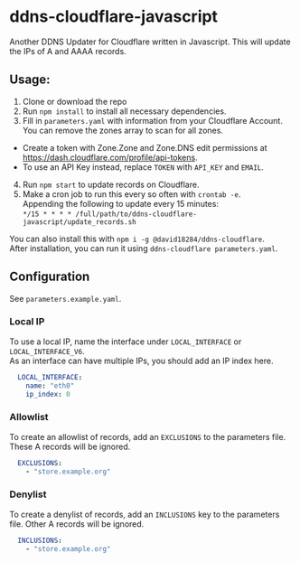 # ddns-cloudflare-javascript
Another DDNS Updater for Cloudflare written in Javascript.
This will update the IPs of A and AAAA records.

## Usage:
1. Clone or download the repo
2. Run `npm install` to install all necessary dependencies.
3. Fill in `parameters.yaml` with information from your Cloudflare Account. You can remove the zones array to scan for all zones.
  * Create a token with Zone.Zone and Zone.DNS edit permissions at https://dash.cloudflare.com/profile/api-tokens.
  * To use an API Key instead, replace `TOKEN` with `API_KEY` and `EMAIL`.
4. Run `npm start` to update records on Cloudflare.
5. Make a cron job to run this every so often with `crontab -e`.  
   Appending the following to update every 15 minutes:  
   `*/15 * * * * /full/path/to/ddns-cloudflare-javascript/update_records.sh`

You can also install this with `npm i -g @david18284/ddns-cloudflare`.  
After installation, you can run it using `ddns-cloudflare parameters.yaml`.

## Configuration
See `parameters.example.yaml`.

### Local IP
To use a local IP, name the interface under `LOCAL_INTERFACE` or `LOCAL_INTERFACE_V6`.  
As an interface can have multiple IPs, you should add an IP index here.
```yaml
  LOCAL_INTERFACE:
    name: "eth0"
    ip_index: 0
```

### Allowlist
To create an allowlist of records, add an `EXCLUSIONS` to the parameters file. These A records will be ignored.
```yaml
  EXCLUSIONS:
    - "store.example.org"
```

### Denylist
To create a denylist of records, add an `INCLUSIONS` key to the parameters file. Other A records will be ignored.
```yaml
  INCLUSIONS:
    - "store.example.org"
```
